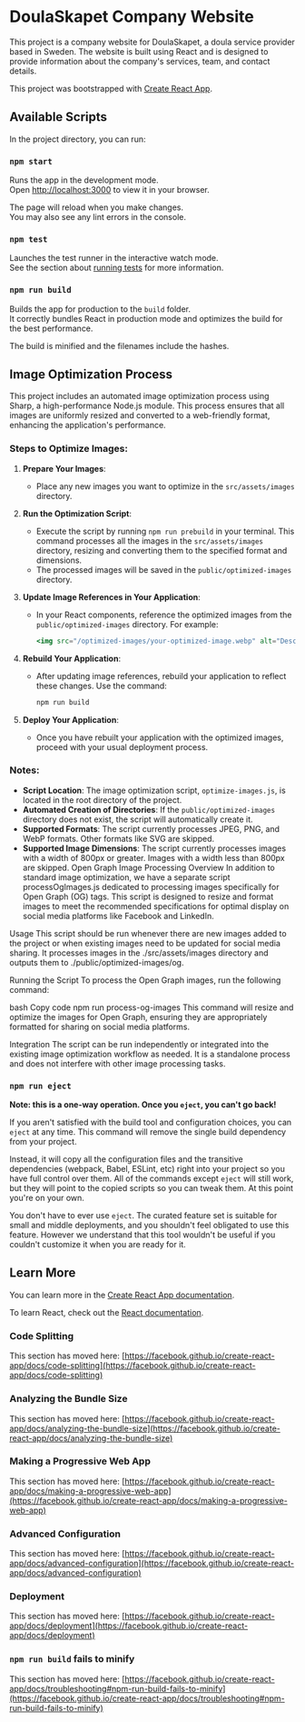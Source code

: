 # DoulaSkapet Company Website

This project is a company website for DoulaSkapet, a doula service provider based in Sweden. The website is built using React and is designed to provide information about the company's services, team, and contact details.


This project was bootstrapped with [Create React App](https://github.com/facebook/create-react-app).

## Available Scripts

In the project directory, you can run:

### `npm start`

Runs the app in the development mode.\
Open [http://localhost:3000](http://localhost:3000) to view it in your browser.

The page will reload when you make changes.\
You may also see any lint errors in the console.

### `npm test`

Launches the test runner in the interactive watch mode.\
See the section about [running tests](https://facebook.github.io/create-react-app/docs/running-tests) for more information.

### `npm run build`

Builds the app for production to the `build` folder.\
It correctly bundles React in production mode and optimizes the build for the best performance.

The build is minified and the filenames include the hashes.

## Image Optimization Process

This project includes an automated image optimization process using Sharp, a high-performance Node.js module. This process ensures that all images are uniformly resized and converted to a web-friendly format, enhancing the application's performance.

### Steps to Optimize Images:

1. **Prepare Your Images**:
   - Place any new images you want to optimize in the `src/assets/images` directory.

2. **Run the Optimization Script**:
   - Execute the script by running `npm run prebuild` in your terminal. This command processes all the images in the `src/assets/images` directory, resizing and converting them to the specified format and dimensions.
   - The processed images will be saved in the `public/optimized-images` directory.

3. **Update Image References in Your Application**:
   - In your React components, reference the optimized images from the `public/optimized-images` directory. For example:
     ```jsx
     <img src="/optimized-images/your-optimized-image.webp" alt="Descriptive Alt Text" />
     ```

4. **Rebuild Your Application**:
   - After updating image references, rebuild your application to reflect these changes. Use the command:
     ```bash
     npm run build
     ```

5. **Deploy Your Application**:
   - Once you have rebuilt your application with the optimized images, proceed with your usual deployment process.

### Notes:

- **Script Location**: The image optimization script, `optimize-images.js`, is located in the root directory of the project.
- **Automated Creation of Directories**: If the `public/optimized-images` directory does not exist, the script will automatically create it.
- **Supported Formats**: The script currently processes JPEG, PNG, and WebP formats. Other formats like SVG are skipped.
- **Supported Image Dimensions**: The script currently processes images with a width of 800px or greater. Images with a width less than 800px are skipped.
Open Graph Image Processing
Overview
In addition to standard image optimization, we have a separate script processOgImages.js dedicated to processing images specifically for Open Graph (OG) tags. This script is designed to resize and format images to meet the recommended specifications for optimal display on social media platforms like Facebook and LinkedIn.

Usage
This script should be run whenever there are new images added to the project or when existing images need to be updated for social media sharing. It processes images in the ./src/assets/images directory and outputs them to ./public/optimized-images/og.

Running the Script
To process the Open Graph images, run the following command:

bash
Copy code
npm run process-og-images
This command will resize and optimize the images for Open Graph, ensuring they are appropriately formatted for sharing on social media platforms.

Integration
The script can be run independently or integrated into the existing image optimization workflow as needed. It is a standalone process and does not interfere with other image processing tasks.


### `npm run eject`

**Note: this is a one-way operation. Once you `eject`, you can't go back!**

If you aren't satisfied with the build tool and configuration choices, you can `eject` at any time. This command will remove the single build dependency from your project.

Instead, it will copy all the configuration files and the transitive dependencies (webpack, Babel, ESLint, etc) right into your project so you have full control over them. All of the commands except `eject` will still work, but they will point to the copied scripts so you can tweak them. At this point you're on your own.

You don't have to ever use `eject`. The curated feature set is suitable for small and middle deployments, and you shouldn't feel obligated to use this feature. However we understand that this tool wouldn't be useful if you couldn't customize it when you are ready for it.

## Learn More

You can learn more in the [Create React App documentation](https://facebook.github.io/create-react-app/docs/getting-started).

To learn React, check out the [React documentation](https://reactjs.org/).

### Code Splitting

This section has moved here: [https://facebook.github.io/create-react-app/docs/code-splitting](https://facebook.github.io/create-react-app/docs/code-splitting)

### Analyzing the Bundle Size

This section has moved here: [https://facebook.github.io/create-react-app/docs/analyzing-the-bundle-size](https://facebook.github.io/create-react-app/docs/analyzing-the-bundle-size)

### Making a Progressive Web App

This section has moved here: [https://facebook.github.io/create-react-app/docs/making-a-progressive-web-app](https://facebook.github.io/create-react-app/docs/making-a-progressive-web-app)

### Advanced Configuration

This section has moved here: [https://facebook.github.io/create-react-app/docs/advanced-configuration](https://facebook.github.io/create-react-app/docs/advanced-configuration)

### Deployment

This section has moved here: [https://facebook.github.io/create-react-app/docs/deployment](https://facebook.github.io/create-react-app/docs/deployment)

### `npm run build` fails to minify

This section has moved here: [https://facebook.github.io/create-react-app/docs/troubleshooting#npm-run-build-fails-to-minify](https://facebook.github.io/create-react-app/docs/troubleshooting#npm-run-build-fails-to-minify)
